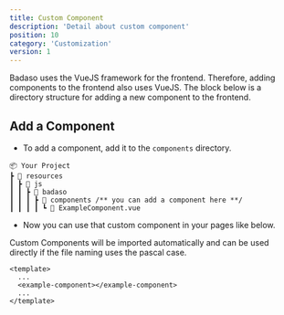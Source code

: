 ```yaml
---
title: Custom Component
description: 'Detail about custom component'
position: 10
category: 'Customization'
version: 1
---
```


Badaso uses the VueJS framework for the frontend. Therefore, adding components to the frontend also uses VueJS. The block below is a directory structure for adding a new component to the frontend.

## Add a Component

- To add a component, add it to the `components` directory.

```
📦 Your Project
┣ 📂 resources
┃ ┣ 📂 js
┃ ┃ ┣ 📂 badaso
┃ ┃ ┃ ┣ 📂 components /** you can add a component here **/
┃ ┃ ┃ ┃ ┗ 📜 ExampleComponent.vue
```

- Now you can use that custom component in your pages like below.

<alert>
Custom Components will be imported automatically and can be used directly if the file naming uses the pascal case.
</alert>

```vue
<template>
  ...
  <example-component></example-component>
  ...
</template>
```
